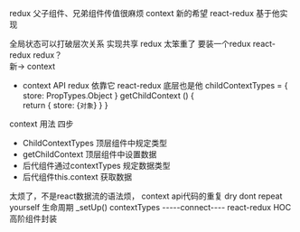 redux 父子组件、兄弟组件传值很麻烦
context 新的希望 react-redux 基于他实现  

全局状态可以打破层次关系 实现共享
redux 太笨重了 要装一个redux  react-redux 
redux？   
新-> context 

- context API redux 依靠它    react-redux 底层也是他
childContextTypes = {
    store: PropTypes.Object 
}
getChildContext () {    
    return {
        store: {`对象`}
    }
}

context 用法 四步  
- ChildContextTypes 顶层组件中规定类型 
- getChildContext 顶层组件中设置数据
- 后代组件通过contextTypes 规定数据类型 
- 后代组件this.context 获取数据


太烦了，不是react数据流的语法烦，
context api代码的重复  dry   dont repeat yourself
生命周期 _setUp() contextTypes -----connect---- react-redux HOC 高阶组件封装
